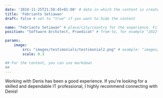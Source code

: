 ```yaml
---
date: '2024-11-25T21:50:45+01:00' # date in which the content is created - defaults to "today"
title: 'Febrianto Setiawan'
draft: false # set to "true" if you want to hide the content 

name: "Febrianto Setiawan" # place/city/country for the experience. Fill-in.
position: "Software Architect, Praedicat" # from-to, for example "2022-2024". Fill-in.

params:
    image:
        src: "images/testimonials/testimonial2.png" # example: "images/clients/asgardia.png"
        scale: 0.3

## For the content, you can use markdown
##
---
```


Working with Denis has been a good experience. If you're looking for a skilled and dependable IT professional, I highly recommend connecting with Denis!